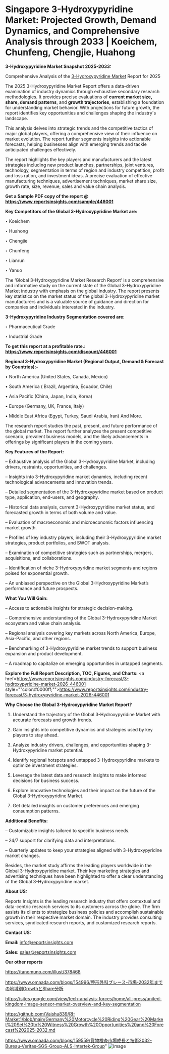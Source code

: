# Singapore 3-Hydroxypyridine Market: Projected Growth, Demand Dynamics, and Comprehensive Analysis through 2033 | Koeichem, Chunfeng, Chengjie, Huahong

<strong>3-Hydroxypyridine Market Snapshot 2025-2033:</strong>

Comprehensive Analysis of the <a href=https://www.reportsinsights.com/sample/446001>3-Hydroxypyridine Market</a> Report for 2025

The 2025 3-Hydroxypyridine Market Report offers a data-driven examination of industry dynamics through exhaustive secondary research methodologies. It provides precise evaluations of <strong>current market size, share, demand patterns</strong>, and <strong>growth trajectories</strong>, establishing a foundation for understanding market behavior. With projections for future growth, the report identifies key opportunities and challenges shaping the industry's landscape.

This analysis delves into strategic trends and the competitive tactics of major global players, offering a comprehensive view of their influence on market evolution. The report further segments insights into actionable forecasts, helping businesses align with emerging trends and tackle anticipated challenges effectively.

The report highlights the key players and manufacturers and the latest strategies including new product launches, partnerships, joint ventures, technology, segmentation in terms of region and industry competition, profit and loss ration, and investment ideas. A precise evaluation of effective manufacturing techniques, advertisement techniques, market share size, growth rate, size, revenue, sales and value chain analysis.

<strong>Get a Sample PDF copy of the report @ <a href=https://www.reportsinsights.com/sample/446001 style=color:#0000ff;>https://www.reportsinsights.com/sample/446001</a></strong>

<strong>Key Competitors of the Global 3-Hydroxypyridine Market are:</strong>

‣ Koeichem

‣ Huahong

‣ Chengjie

‣ Chunfeng

‣ Lianrun

‣ Yanuo

The ‘Global 3-Hydroxypyridine Market Research Report’ is a comprehensive and informative study on the current state of the Global 3-Hydroxypyridine Market industry with emphasis on the global industry. The report presents key statistics on the market status of the global 3-Hydroxypyridine market manufacturers and is a valuable source of guidance and direction for companies and individuals interested in the industry.

<strong>3-Hydroxypyridine Industry Segmentation covered are:</strong>

‣ Pharmaceutical Grade

‣ Industrial Grade

<strong>To get this report at a profitable rate.: <a href=https://www.reportsinsights.com/discount/446001 style=color:#0000ff;>https://www.reportsinsights.com/discount/446001</a></strong>

<strong>Regional 3-Hydroxypyridine Market (Regional Output, Demand &amp; Forecast by Countries):-</strong>

• North America (United States, Canada, Mexico)

• South America ( Brazil, Argentina, Ecuador, Chile)

• Asia Pacific (China, Japan, India, Korea)

• Europe (Germany, UK, France, Italy)

• Middle East Africa (Egypt, Turkey, Saudi Arabia, Iran) And More.

The research report studies the past, present, and future performance of the global market. The report further analyzes the present competitive scenario, prevalent business models, and the likely advancements in offerings by significant players in the coming years.

<strong>Key Features of the Report:</strong>

– Exhaustive analysis of the Global 3-Hydroxypyridine Market, including drivers, restraints, opportunities, and challenges.

– Insights into 3-Hydroxypyridine market dynamics, including recent technological advancements and innovation trends.

– Detailed segmentation of the 3-Hydroxypyridine market based on product type, application, end-users, and geography.

– Historical data analysis, current 3-Hydroxypyridine market status, and forecasted growth in terms of both volume and value.

– Evaluation of macroeconomic and microeconomic factors influencing market growth.

– Profiles of key industry players, including their 3-Hydroxypyridine market strategies, product portfolios, and SWOT analysis.

– Examination of competitive strategies such as partnerships, mergers, acquisitions, and collaborations.

– Identification of niche 3-Hydroxypyridine market segments and regions poised for exponential growth.

– An unbiased perspective on the Global 3-Hydroxypyridine Market’s performance and future prospects.

<strong>What You Will Gain:</strong>

– Access to actionable insights for strategic decision-making.

– Comprehensive understanding of the Global 3-Hydroxypyridine Market ecosystem and value chain analysis.

– Regional analysis covering key markets across North America, Europe, Asia-Pacific, and other regions.

– Benchmarking of 3-Hydroxypyridine market trends to support business expansion and product development.

– A roadmap to capitalize on emerging opportunities in untapped segments.

<strong>Explore the Full Report Description, TOC, Figures, and Charts:</strong>
<a href=https://www.reportsinsights.com/industry-forecast/3-hydroxypyridine-market-2026-446001 style=""color:#0000ff;"">https://www.reportsinsights.com/industry-forecast/3-hydroxypyridine-market-2026-446001</a>

<strong>Why Choose the Global 3-Hydroxypyridine Market Report?</strong>

1. Understand the trajectory of the Global 3-Hydroxypyridine Market with accurate forecasts and growth trends.

2. Gain insights into competitive dynamics and strategies used by key players to stay ahead.

3. Analyze industry drivers, challenges, and opportunities shaping 3-Hydroxypyridine market potential.

4. Identify regional hotspots and untapped 3-Hydroxypyridine markets to optimize investment strategies.

5. Leverage the latest data and research insights to make informed decisions for business success.

6. Explore innovative technologies and their impact on the future of the Global 3-Hydroxypyridine Market.

7. Get detailed insights on customer preferences and emerging consumption patterns.

<strong>Additional Benefits:</strong>

– Customizable insights tailored to specific business needs.

– 24/7 support for clarifying data and interpretations.

– Quarterly updates to keep your strategies aligned with 3-Hydroxypyridine market changes.

Besides, the market study affirms the leading players worldwide in the Global 3-Hydroxypyridine market. Their key marketing strategies and advertising techniques have been highlighted to offer a clear understanding of the Global 3-Hydroxypyridine market.

<strong><strong>About US</strong>:</strong>

Reports Insights is the leading research industry that offers contextual and data-centric research services to its customers across the globe. The firm assists its clients to strategize business policies and accomplish sustainable growth in their respective market domain. The industry provides consulting services, syndicated research reports, and customized research reports.

<strong>Contact US:</strong>

<p class=><b>Email:</b> <a href=mailto:info@reportsinsights.com>info@reportsinsights.com</a></p>
<p class=><b>Sales:</b> <a href=mailto:sales@reportsinsights.com>sales@reportsinsights.com</a></p>

<strong>Our other reports</strong>

<a href=https://tanomuno.com/illust/378468>https://tanomuno.com/illust/378468</a>

<a href=https://www.omaada.com/blogs/154996/整形外科ブレース-市場-2032年までの地域別GrowthとShare分析>https://www.omaada.com/blogs/154996/整形外科ブレース-市場-2032年までの地域別GrowthとShare分析</a>

<a href=https://sites.google.com/view/tech-analysis-forces/home/all-press/united-kingdom-image-sensor-market-overview-and-key-segmentation>https://sites.google.com/view/tech-analysis-forces/home/all-press/united-kingdom-image-sensor-market-overview-and-key-segmentation</a>

<a href=https://github.com/Vaishu839/RI-Market1/blob/main/Germany%20Motorcycle%20Riding%20Gear%20Market%20Set%20to%20Witness%20Growth%20Opportunities%20and%20Forecast%202025-2032.md>https://github.com/Vaishu839/RI-Market1/blob/main/Germany%20Motorcycle%20Riding%20Gear%20Market%20Set%20to%20Witness%20Growth%20Opportunities%20and%20Forecast%202025-2032.md</a>

<a href=https://www.omaada.com/blogs/159559/貨物検査市場成長と技術2032-Bureau-Veritas-SGS-Group-ALS-Intertek-Group>https://www.omaada.com/blogs/159559/貨物検査市場成長と技術2032-Bureau-Veritas-SGS-Group-ALS-Intertek-Group</a>"
![image](https://github.com/user-attachments/assets/ae38f6d9-15e3-4ad1-be01-59327b277169)
